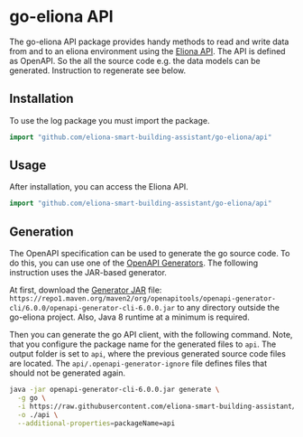 # go-eliona API 

The go-eliona API package provides handy methods to read and write data from and to an eliona environment using the [Eliona API](https://github.com/eliona-smart-building-assistant/eliona-api). The API is defined as OpenAPI. So the all the source code e.g. the data models can be generated. Instruction to regenerate see below. 

## Installation
To use the log package you must import the package.

```go
import "github.com/eliona-smart-building-assistant/go-eliona/api"
```

## Usage

After installation, you can access the Eliona API.

```go
import "github.com/eliona-smart-building-assistant/go-eliona/api"
```

## Generation ##

The OpenAPI specification can be used to generate the go source code. To do this, you can use one of the [OpenAPI Generators](https://openapi-generator.tech/). The following instruction uses the JAR-based generator.

At first, download the [Generator JAR](https://openapi-generator.tech/docs/installation#jar) file: `https://repo1.maven.org/maven2/org/openapitools/openapi-generator-cli/6.0.0/openapi-generator-cli-6.0.0.jar` to any directory outside the go-eliona project. Also, Java 8 runtime at a minimum is required.

Then you can generate the go API client, with the following command. Note, that you configure the package name for the generated files to `api`. The output folder is set to `api`, where the previous generated source code files are located. The `api/.openapi-generator-ignore` file defines files that should not be generated again.

```bash
java -jar openapi-generator-cli-6.0.0.jar generate \
  -g go \
  -i https://raw.githubusercontent.com/eliona-smart-building-assistant/eliona-api/develop/eliona-api-v2.yaml \
  -o ./api \
  --additional-properties=packageName=api
```